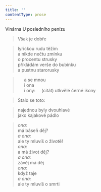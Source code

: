 ```yaml
---
title: ''
contentType: prose
---
```


Vinárna U posledního penízu

> Však je dobře

> lyrickou rudu těžím  
> a nikde nečtu zmínku  
> o procentu strusky  
> přikládám verše do bubínku  
> a pustnu starorusky

>      a se mnou  
>      i ona  
>      i ony:     (citát) utkvělé černé ikony

> Stalo se toto:

> najednou byly dvouhlavé  
> jako kajakové pádlo

> _ona:_  
> má báseň děj?  
> _a ona:_  
> ale ty mluvíš o životě!  
> _ona:_  
> a má život děj?  
> _a ona:_  
> závěj má děj  
> _ona:_  
> když taje  
> _a ona:_  
> ale ty mluvíš o smrti
